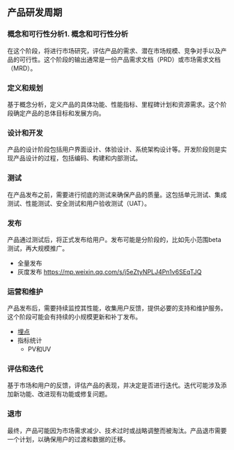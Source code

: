## 产品研发周期

###  概念和可行性分析1. 概念和可行性分析
在这个阶段，将进行市场研究，评估产品的需求、潜在市场规模、竞争对手以及产品的可行性。这个阶段的输出通常是一份产品需求文档（PRD）或市场需求文档（MRD）。

### 定义和规划
基于概念分析，定义产品的具体功能、性能指标、里程碑计划和资源需求。这个阶段确定产品的总体目标和发展方向。

### 设计和开发
产品的设计阶段包括用户界面设计、体验设计、系统架构设计等。开发阶段则是实现产品设计的过程，包括编码、构建和内部测试。

### 测试
在产品发布之前，需要进行彻底的测试来确保产品的质量。这包括单元测试、集成测试、性能测试、安全测试和用户验收测试（UAT）。

### 发布
产品通过测试后，将正式发布给用户。发布可能是分阶段的，比如先小范围beta测试，再大规模推广。
- 全量发布
- 灰度发布  https://mp.weixin.qq.com/s/j5eZtyNPLJ4Pn1v6SEqTJQ
 
### 运营和维护
产品发布后，需要持续监控其性能，收集用户反馈，提供必要的支持和维护服务。这个阶段可能会有持续的小规模更新和补丁发布。
- [埋点](./埋点-监控-日志.md)
- 指标统计
  - PV和UV

### 评估和迭代
基于市场和用户的反馈，评估产品的表现，并决定是否进行迭代。迭代可能涉及添加新功能、改进现有功能或修复问题。

### 退市
最终，产品可能因为市场需求减少、技术过时或战略调整而被淘汰。产品退市需要一个计划，以确保用户的过渡和数据的迁移。